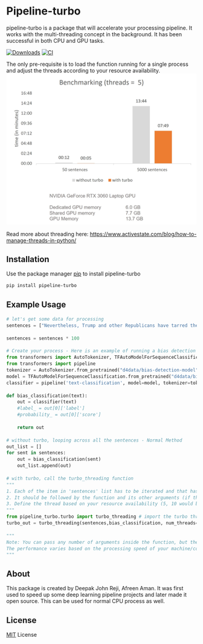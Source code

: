 # Pipeline-turbo

pipeline-turbo is a package that will accelerate your processing pipeline. It works with the multi-threading concept in the background. It has been successful in both CPU and GPU tasks.

[![Downloads](https://static.pepy.tech/personalized-badge/pipeline-turbo?period=total&units=international_system&left_color=black&right_color=blue&left_text=Downloads)](https://pepy.tech/project/pipeline-turbo)
<a href="https://pypi.org/project/pipeline-turbo/">
    <img alt="CI" src="https://img.shields.io/badge/pypi-v0.0.6-orange">
</a>

The only pre-requisite is to load the function running for a single process and adjust the threads according to your resource availability.
![turbo](images/graph.jpg)

Read more about threading here: https://www.activestate.com/blog/how-to-manage-threads-in-python/

## Installation

Use the package manager [pip](https://pip.pypa.io/en/stable/) to install pipeline-turbo

```bash
pip install pipeline-turbo
```

## Example Usage

```python
# let's get some data for processing
sentences = ["Nevertheless, Trump and other Republicans have tarred the protests as havens for terrorists intent on destroying property.", "Billie Eilish issues apology for mouthing an anti-Asian derogatory term in a resurfaced video.", "Christians should make clear that the perpetuation of objectionable vaccines and the lack of alternatives is a kind of coercion.", "There have been a protest by a group of people", "While emphasizing he’s not singling out either party, Cohen warned about the danger of normalizing white supremacist ideology."]

sentences = sentences * 100

# Create your process - Here is an example of running a bias detection model across few sentences
from transformers import AutoTokenizer, TFAutoModelForSequenceClassification
from transformers import pipeline
tokenizer = AutoTokenizer.from_pretrained("d4data/bias-detection-model")
model = TFAutoModelForSequenceClassification.from_pretrained("d4data/bias-detection-model")
classifier = pipeline('text-classification', model=model, tokenizer=tokenizer) 

def bias_classification(text):
    out = classifier(text)
    #label_ = out[0]['label']
    #probability_ = out[0]['score']
    
    return out 

# without turbo, looping across all the sentences - Normal Method
out_list = []
for sent in sentences:
    out = bias_classification(sent)
    out_list.append(out)

# with turbo, call the turbo_threading function
"""
1. Each of the item in 'sentences' list has to be iterated and that has to be defined as the first argument
2. It should be followed by the function and its other arguments (if there are additional arguments for the function)
3. Define the thread based on your resource availability (5, 10 would be ideal based on your resources)
"""
from pipeline_turbo.turbo import turbo_threading # import the turbo threading function which does the magic
turbo_out = turbo_threading(sentences,bias_classification, num_threads=5)

"""
Note: You can pass any number of arguments inside the function, but the iterable list has to be defined first
The performance varies based on the processing speed of your machine/compute
"""
```

## About
This package is created by Deepak John Reji, Afreen Aman. It was first used to speed up some deep learning pipeline projects and later made it open source. This can be used for normal CPU process as well.

## License
[MIT](https://choosealicense.com/licenses/mit/) License
